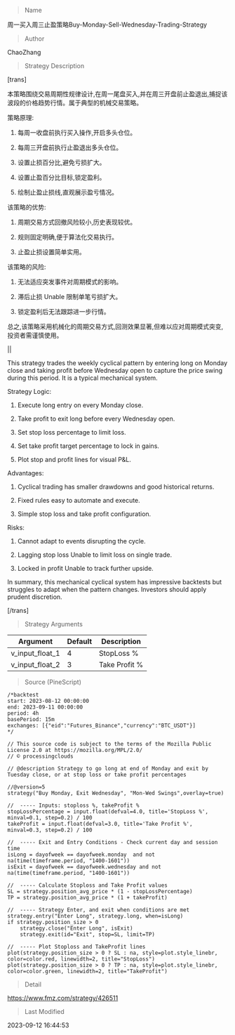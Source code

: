 
> Name

周一买入周三止盈策略Buy-Monday-Sell-Wednesday-Trading-Strategy

> Author

ChaoZhang

> Strategy Description

[trans]  

本策略围绕交易周期性规律设计,在周一尾盘买入,并在周三开盘前止盈退出,捕捉该波段的价格趋势行情。属于典型的机械交易策略。

策略原理:

1. 每周一收盘前执行买入操作,开启多头仓位。

2. 每周三开盘前执行止盈退出多头仓位。

3. 设置止损百分比,避免亏损扩大。

4. 设置止盈百分比目标,锁定盈利。

5. 绘制止盈止损线,直观展示盈亏情况。

该策略的优势:

1. 周期交易方式回撤风险较小,历史表现较优。

2. 规则固定明确,便于算法化交易执行。

3. 止盈止损设置简单实用。

该策略的风险:

1. 无法适应突发事件对周期模式的影响。

2. 滞后止损 Unable 限制单笔亏损扩大。

3. 锁定盈利后无法跟踪进一步行情。

总之,该策略采用机械化的周期交易方式,回测效果显著,但难以应对周期模式突变,投资者需谨慎使用。

||

This strategy trades the weekly cyclical pattern by entering long on Monday close and taking profit before Wednesday open to capture the price swing during this period. It is a typical mechanical system.

Strategy Logic:

1. Execute long entry on every Monday close.

2. Take profit to exit long before every Wednesday open.

3. Set stop loss percentage to limit loss. 

4. Set take profit target percentage to lock in gains.

5. Plot stop and profit lines for visual P&L.

Advantages:

1. Cyclical trading has smaller drawdowns and good historical returns.

2. Fixed rules easy to automate and execute. 

3. Simple stop loss and take profit configuration.

Risks:

1. Cannot adapt to events disrupting the cycle.

2. Lagging stop loss Unable to limit loss on single trade.

3. Locked in profit Unable to track further upside.

In summary, this mechanical cyclical system has impressive backtests but struggles to adapt when the pattern changes. Investors should apply prudent discretion.

[/trans]

> Strategy Arguments



|Argument|Default|Description|
|----|----|----|
|v_input_float_1|4|StopLoss %|
|v_input_float_2|3|Take Profit %|


> Source (PineScript)

``` pinescript
/*backtest
start: 2023-08-12 00:00:00
end: 2023-09-11 00:00:00
period: 4h
basePeriod: 15m
exchanges: [{"eid":"Futures_Binance","currency":"BTC_USDT"}]
*/

// This source code is subject to the terms of the Mozilla Public License 2.0 at https://mozilla.org/MPL/2.0/
// © processingclouds

// @description Strategy to go long at end of Monday and exit by Tuesday close, or at stop loss or take profit percentages  

//@version=5
strategy("Buy Monday, Exit Wednesday", "Mon-Wed Swings",overlay=true)

//  ----- Inputs: stoploss %, takeProfit %
stopLossPercentage = input.float(defval=4.0, title='StopLoss %', minval=0.1, step=0.2) / 100
takeProfit = input.float(defval=3.0, title='Take Profit %', minval=0.3, step=0.2) / 100

//  ----- Exit and Entry Conditions - Check current day and session time
isLong = dayofweek == dayofweek.monday  and not na(time(timeframe.period, "1400-1601"))
isExit = dayofweek == dayofweek.wednesday and not na(time(timeframe.period, "1400-1601"))

//  ----- Calculate Stoploss and Take Profit values
SL = strategy.position_avg_price * (1 - stopLossPercentage)
TP = strategy.position_avg_price * (1 + takeProfit)

//  ----- Strategy Enter, and exit when conditions are met
strategy.entry("Enter Long", strategy.long, when=isLong)
if strategy.position_size > 0 
    strategy.close("Enter Long", isExit)
    strategy.exit(id="Exit", stop=SL, limit=TP)

//  ----- Plot Stoploss and TakeProfit lines
plot(strategy.position_size > 0 ? SL : na, style=plot.style_linebr, color=color.red, linewidth=2, title="StopLoss")
plot(strategy.position_size > 0 ? TP : na, style=plot.style_linebr, color=color.green, linewidth=2, title="TakeProfit")
```

> Detail

https://www.fmz.com/strategy/426511

> Last Modified

2023-09-12 16:44:53
